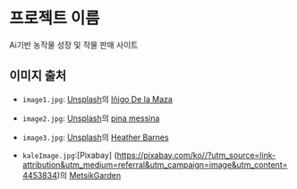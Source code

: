 # 프로젝트 이름
Ai기반 농작물 성장 및 작물 판매 사이트​
## 이미지 출처
- `image1.jpg`: [Unsplash](https://unsplash.com/ko/%EC%82%AC%EC%A7%84/%EC%95%BC%EC%B1%84%EC%99%80-%EA%B3%BC%EC%9D%BC-s285sDw5Ikc?utm_content=creditCopyText&utm_medium=referral&utm_source=unsplash)의 
[Iñigo De la Maza](https://unsplash.com/ko/@idelamaza?utm_content=creditCopyText&utm_medium=referral&utm_source=unsplash)

- `image2.jpg`: [Unsplash](https://unsplash.com/ko/%EC%82%AC%EC%A7%84/%EB%85%B9%EC%83%89-%EC%8B%9D%EB%AC%BC%EC%9D%98-%EC%A0%91%EC%82%AC-%EC%82%AC%EC%A7%84-Oc3fP0FXJbU?utm_content=creditCopyText&utm_medium=referral&utm_source=unsplash)의
[pina messina](https://unsplash.com/ko/@pinamessina?utm_content=creditCopyText&utm_medium=referral&utm_source=unsplash)

- `image3.jpg`: [Unsplash](https://unsplash.com/ko/%EC%82%AC%EC%A7%84/%ED%9D%B0%EC%83%89-%ED%91%9C%EB%A9%B4%EC%97%90-%EB%85%B9%EC%83%89-%EC%9E%8E-vkpR5r4rk-w?utm_content=creditCopyText&utm_medium=referral&utm_source=unsplash)의
[Heather Barnes](https://unsplash.com/ko/@heatherbarnes?utm_content=creditCopyText&utm_medium=referral&utm_source=unsplash)
  
- `kaleImage.jpg`:[Pixabay] (https://pixabay.com/ko//?utm_source=link-attribution&utm_medium=referral&utm_campaign=image&utm_content=4453834)의
[MetsikGarden](https://pixabay.com/ko/users/metsikgarden-4421146/?utm_source=link-attribution&utm_medium=referral&utm_campaign=image&utm_content=4453834)